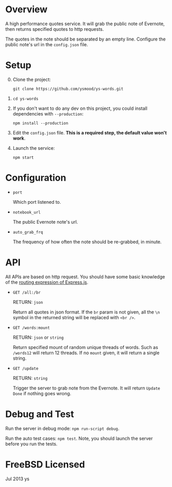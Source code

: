 # Overview

A high performance quotes service. It will grab the public note of Evernote,
then returns specified quotes to http requests.

The quotes in the note should be separated by an empty line.
Configure the public note's url in the `config.json` file.

# Setup

 0. Clone the project:

        git clone https://github.com/ysmood/ys-words.git

 0. `cd ys-words`

 0. If you don't want to do any dev on this project,
    you could install dependencies with `--production`:

        npm install --production

 0. Edit the `config.json` file.
    **This is a required step, the default value won't work**.

 0. Launch the service:

        npm start

# Configuration

* `port`

  Which port listened to.

* `notebook_url`

  The public Evernote note's url.

* `auto_grab_frq`

  The frequency of how often the note should be re-grabbed, in minute.

# API
All APIs are based on http request.
You should have some basic knowledge of the [routing expression of Express.js][1].

* `GET /all:/br`

  RETURN: `json`
  
  Return all quotes in json format. If the `br` param is not given,
  all the `\n` symbol in the returned string will be replaced with `<br />`.

* `GET /words:mount`

  RETURN: `json` or `string`
  
  Return specified mount of random unique threads of words.
  Such as `/words12` will return 12 threads.
  If no `mount` given, it will return a single string.

* `GET /update`

  RETURN: `string`
  
  Trigger the server to grab note from the Evernote.
  It will return `Update Done` if nothing goes wrong.

# Debug and Test

Run the server in debug mode: `npm run-script debug`.

Run the auto test cases: `npm test`. Note, you should launch the server before you run the tests.

# FreeBSD Licensed

Jul 2013 ys


  [1]: http://expressjs.com/api.html#app.VERB